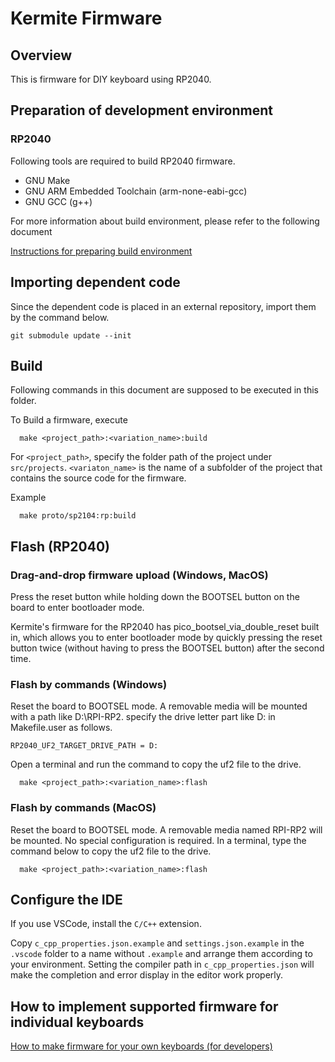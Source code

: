 # Kermite Firmware
## Overview

This is firmware for DIY keyboard using RP2040.

## Preparation of development environment

### RP2040

Following tools are required to build RP2040 firmware.

- GNU Make
- GNU ARM Embedded Toolchain (arm-none-eabi-gcc)
- GNU GCC (g++)

For more information about build environment, please refer to the following document

[Instructions for preparing build environment](./docs/build_environment/index.md)


## Importing dependent code

Since the dependent code is placed in an external repository, import them by the command below.

```
git submodule update --init
```

## Build

Following commands in this document are supposed to be executed in this folder.

To Build a firmware, execute
```
  make <project_path>:<variation_name>:build
```

For `<project_path>`, specify the folder path of the project under `src/projects`. `<variaton_name>` is the name of a subfolder of the project that contains the source code for the firmware.

Example
```
  make proto/sp2104:rp:build
```

## Flash (RP2040)
### Drag-and-drop firmware upload (Windows, MacOS)
Press the reset button while holding down the BOOTSEL button on the board to enter bootloader mode.

Kermite's firmware for the RP2040 has pico_bootsel_via_double_reset built in, which allows you to enter bootloader mode by quickly pressing the reset button twice (without having to press the BOOTSEL button) after the second time.

### Flash by commands (Windows)

Reset the board to BOOTSEL mode. A removable media will be mounted with a path like D:\RPI-RP2. specify the drive letter part like D: in Makefile.user as follows.
```
RP2040_UF2_TARGET_DRIVE_PATH = D:
```
Open a terminal and run the command to copy the uf2 file to the drive.

```
  make <project_path>:<variation_name>:flash
```

### Flash by commands (MacOS)
Reset the board to BOOTSEL mode. A removable media named RPI-RP2 will be mounted. No special configuration is required. In a terminal, type the command below to copy the uf2 file to the drive.

```
  make <project_path>:<variation_name>:flash
```


## Configure the IDE

If you use VSCode, install the `C/C++` extension.


Copy `c_cpp_properties.json.example` and `settings.json.example` in the `.vscode` folder to a name without `.example` and arrange them according to your environment. Setting the compiler path in `c_cpp_properties.json` will make the completion and error display in the editor work properly.

## How to implement supported firmware for individual keyboards

[How to make firmware for your own keyboards (for developers)](./docs/developer_guide.md)
